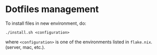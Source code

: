 #  Dotfiles management

To install files in new environment, do:

    ./install.sh <configuration>

where `<configuration>` is one of the environments listed in `flake.nix`.
(server, mac, etc.).

